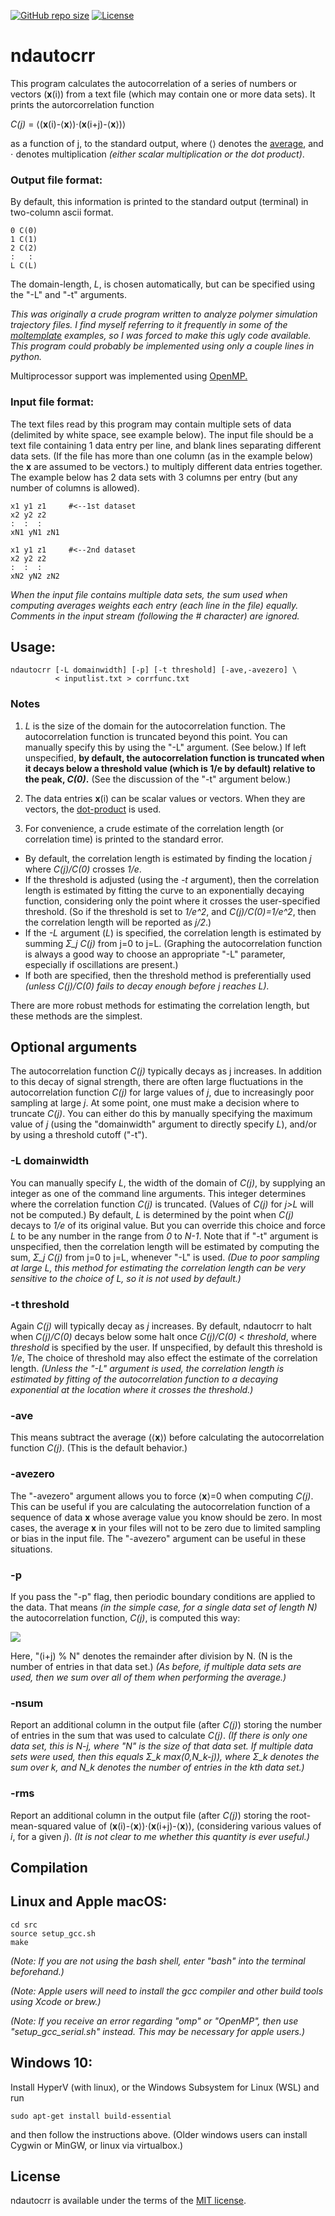 [![GitHub repo size](https://img.shields.io/github/repo-size/jewettaij/ndautocrr)]()
[![License](https://img.shields.io/badge/License-MIT-green.svg)]()



ndautocrr
===========

This program calculates the autocorrelation of
a series of numbers or vectors (**x**(i)) from a text file
(which may contain one or more data sets).
It prints the autorcorrelation function

*C(j)* = ⟨(**x**(i)-⟨**x**⟩)⋅(**x**(i+j)-⟨**x**⟩)⟩

as a function of j, to the standard output, where ⟨⟩ denotes the
[average](https://en.wikipedia.org/wiki/Average#Arithmetic_mean),
and ⋅ denotes multiplication *(either scalar multiplication or
the dot product)*.




### Output file format:
By default, this information is printed to the standard output (terminal)
in two-column ascii format.

```
0 C(0)
1 C(1)
2 C(2)
:   :
L C(L)
```
The domain-length, *L*, is chosen automatically, but can be specified
using the "-L" and "-t" arguments.

*This was originally a crude program written to analyze polymer simulation
trajectory files.  I find myself referring to it frequently in some of the
[moltemplate](https://github.com/jewettaij/moltemplate)
examples, so I was forced to make this ugly code available.*
*This program could probably be implemented
using only a couple lines in python.*

Multiprocessor support was implemented using
[OpenMP.](https://en.wikipedia.org/wiki/OpenMP)


### Input file format:

The text files read by this program may contain multiple sets of data
(delimited by white space, see example below).
The input file should be a text file containing 1 data entry per line,
and blank lines separating different data sets.
(If the file has more than one column (as in the example below)
the **x** are assumed to be vectors.)
to multiply different data entries together.
The example below has 2 data sets with 3 columns per entry
(but any number of columns is allowed).
```
x1 y1 z1     #<--1st dataset
x2 y2 z2
:  :  :
xN1 yN1 zN1

x1 y1 z1     #<--2nd dataset
x2 y2 z2
:  :  :
xN2 yN2 zN2
```
*When the input file contains multiple data sets, the sum used when computing averages weights each entry (each line in the file) equally.*
*Comments in the input stream (following the \# character) are ignored.*

## Usage:

```
ndautocrr [-L domainwidth] [-p] [-t threshold] [-ave,-avezero] \
          < inputlist.txt > corrfunc.txt
```


### Notes


1. *L* is the size of the domain for the autocorrelation function.
The autocorrelation function is truncated beyond this point.
You can manually specify this by using the "-L" argument.  (See below.)
If left unspecified, **by default, the autocorrelation function is truncated
when it decays below a threshold value (which is 1/e by default)
relative to the peak, *C(0)*.**
(See the discussion of the "-t" argument below.)

2. The data entries **x**(i) can be scalar values or vectors.
When they are vectors, the
[dot-product](https://en.wikipedia.org/wiki/Dot_product)
is used.

3. For convenience, a crude estimate of the correlation length
(or correlation time) is printed to the standard error.
  * By default, the correlation length is estimated by
finding the location *j* where *C(j)/C(0)* crosses *1/e*.
  * If the threshold is adjusted (using the *-t* argument), then the correlation
length is estimated by fitting the curve to an exponentially decaying function,
considering only the point where it crosses the user-specified threshold.
(So if the threshold is set to *1/e^2*, and *C(j)/C(0)=1/e^2*,
 then the correlation length will be reported as *j/2*.)
  * If the *-L* argument (*L*) is specified, the correlation length is estimated
by summing *Σ_j C(j)* from j=0 to j=L.
(Graphing the autocorrelation function is always a good way to choose
an appropriate "-L" parameter, especially if oscillations are present.)
  * If both are specified, then the threshold method is preferentially used
*(unless C(j)/C(0) fails to decay enough before j reaches L).*

There are more robust methods for estimating the correlation length,
but these methods are the simplest.


## Optional arguments

The autocorrelation function *C(j)* typically decays as j increases.
In addition to this decay of signal strength, there are often
large fluctuations in the autocorrelation function *C(j)* for large
values of *j*, due to increasingly poor sampling at large *j*.
At some point, one must make a decision where to truncate *C(j)*.
You can either do this by manually specifying the maximum value
of *j* (using the "domainwidth" argument to directly specify *L*),
and/or by using a threshold cutoff ("-t").


### -L domainwidth

You can manually specify *L*, the width of the domain of *C(j)*,
by supplying an integer as one of the command line arguments.
This integer determines where the correlation function *C(j)* is truncated.
(Values of *C(j)* for *j>L* will not be computed.)
By default, *L* is determined by the point when *C(j)*
decays to *1/e* of its original value.
But you can override this choice and force *L* 
to be any number in the range from *0* to *N-1*.
Note that if "-t" argument is unspecified, then the correlation length
will be estimated by computing the sum, *Σ_j C(j)* from j=0 to j=L,
whenever "-L" is used.  *(Due to poor sampling at large L, this method for
estimating the correlation length can be very sensitive to the choice of L,
so it is not used by default.)*


### -t threshold

Again *C(j)* will typically decay as *j* increases.
By default, ndautocrr to halt when *C(j)/C(0)* decays below some
halt once *C(j)/C(0)* < *threshold*, where *threshold* is specified by the user.
If unspecified, by default this threshold is *1/e*,
The choice of threshold may also effect the estimate of the correlation length.
*(Unless the "-L" argument is used, the correlation length is estimated
by fitting of the autocorrelation function to a decaying exponential
at the location where it crosses the threshold.)*


### -ave

This means subtract the average (⟨**x**⟩) before calculating the
autocorrelation function *C(j)*.  (This is the default behavior.)


### -avezero

The "-avezero" argument allows you to force ⟨**x**⟩=0 when computing *C(j)*.
This can be useful if you are calculating the autocorrelation function
of a sequence of data **x** whose average value you know should be zero.
In most cases, the average **x** in your files will not to be
zero due to limited sampling or bias in the input file.
The "-avezero" argument can be useful in these situations.


### -p

If you pass the "-p" flag, then periodic boundary conditions
are applied to the data.
That means *(in the simple case, for a single data set of length N)*
the autocorrelation function, *C(j)*, is computed this way:

<img src="http://latex.codecogs.com/gif.latex?\large&space;C(j)=\frac{1}{N}\sum_{i=1}^{N}(\mathbf{x}(i)-\langle \mathbf{x}\rangle)\cdot(\mathbf{x}((i+j)\%N)-\langle \mathbf{x}\rangle)"/>

Here, "(i+j) % N" denotes the remainder after division by N.
(N is the number of entries in that data set.)
*(As before, if multiple data sets are used, 
then we sum over all of them when performing the average.)*


### -nsum
Report an additional column in the output file (after *C(j)*)
storing the number of entries in the sum that was used to calculate *C(j)*.
*(If there is only one data set, this is N-j, where "N" is the size of that
data set.  If multiple data sets were used, then this equals
Σ_k max(0,N_k-j)), where Σ_k denotes the sum over k, and
N_k denotes the number of entries in the kth data set.)*


### -rms
Report an additional column in the output file (after *C(j)*) storing the
root-mean-squared value of (**x**(i)-⟨**x**⟩)⋅(**x**(i+j)-⟨**x**⟩),
(considering various values of *i*, for a given *j*).
*(It is not clear to me whether this quantity is ever useful.)*


## Compilation

## Linux and Apple macOS:

```
cd src
source setup_gcc.sh
make
```

*(Note:  If you are not using the bash shell,
enter "bash" into the terminal beforehand.)*

*(Note: Apple users will need to install the gcc compiler
and other build tools using Xcode or brew.)*

*(Note: If you receive an error regarding "omp" or "OpenMP", then use
"setup_gcc_serial.sh" instead.  This may be necessary for apple users.)*

## Windows 10:

Install HyperV (with linux), or the Windows Subsystem for Linux (WSL) and run

```
sudo apt-get install build-essential
```

and then follow the instructions above.
(Older windows users can install Cygwin or MinGW, or linux via virtualbox.)

## License

ndautocrr is available under the terms of the [MIT license](LICENSE.md).
